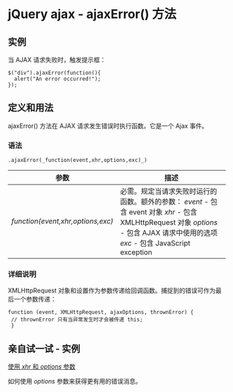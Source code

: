 # jQuery ajax - ajaxError() 方法



## 实例

当 AJAX 请求失败时，触发提示框：

```
$("div").ajaxError(function(){
  alert("An error occurred!");
});

```

## 定义和用法

ajaxError() 方法在 AJAX 请求发生错误时执行函数。它是一个 Ajax 事件。

### 语法

```
.ajaxError(_function(event,xhr,options,exc)_)
```

| 参数 | 描述 |
| --- | --- |
| _function(event,xhr,options,exc)_ | 必需。规定当请求失败时运行的函数。额外的参数：   _event_ - 包含 event 对象   _xhr_ - 包含 XMLHttpRequest 对象   _options_ - 包含 AJAX 请求中使用的选项   _exc_ - 包含 JavaScript exception |

### 详细说明

XMLHttpRequest 对象和设置作为参数传递给回调函数。捕捉到的错误可作为最后一个参数传递：

```
function (event, XMLHttpRequest, ajaxOptions, thrownError) {
 // thrownError 只有当异常发生时才会被传递 this;
 }

```

## 亲自试一试 - 实例

[使用 _xhr_ 和 _options_ 参数](/tiy/t.asp?f=jquery_ajax_ajaxerror_options)

如何使用 _options_ 参数来获得更有用的错误消息。
